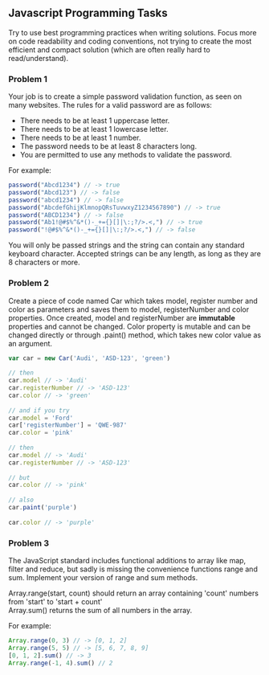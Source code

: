 ## Javascript Programming Tasks

Try to use best programming practices when writing solutions.
Focus more on code readability and coding conventions, not trying to 
create the most efficient and compact solution (which are often 
really hard to read/understand).

### Problem 1

Your job is to create a simple password validation function, as seen on many websites.
The rules for a valid password are as follows:

- There needs to be at least 1 uppercase letter.
- There needs to be at least 1 lowercase letter.
- There needs to be at least 1 number.
- The password needs to be at least 8 characters long.
- You are permitted to use any methods to validate the password.

For example:

```javascript
password("Abcd1234") // -> true
password("Abcd123") // -> false
password("abcd1234") // -> false
password("AbcdefGhijKlmnopQRsTuvwxyZ1234567890") // -> true
password("ABCD1234") // -> false
password("Ab1!@#$%^&*()-_+={}[]|\:;?/>.<,") // -> true
password("!@#$%^&*()-_+={}[]|\:;?/>.<,") // -> false
```

You will only be passed strings and the string can contain any standard keyboard character.
Accepted strings can be any length, as long as they are 8 characters or more.



### Problem 2

Create a piece of code named Car which takes model, register number and color as parameters and
 saves them to model, registerNumber and color properties. 
 Once created, model and registerNumber are **immutable** properties and cannot be 
 changed. Color property is mutable and can be changed directly or through .paint() method,
 which takes new color value as an argument.

```javascript
var car = new Car('Audi', 'ASD-123', 'green')
  
// then
car.model // -> 'Audi'
car.registerNumber // -> 'ASD-123'
car.color // -> 'green'
  
// and if you try
car.model = 'Ford'
car['registerNumber'] = 'QWE-987'
car.color = 'pink'
  
// then
car.model // -> 'Audi'
car.registerNumber // -> 'ASD-123'
  
// but
car.color // -> 'pink'
  
// also
car.paint('purple')
  
car.color // -> 'purple'

```

### Problem 3

The JavaScript standard includes functional additions to array like map, filter and 
reduce, but sadly is missing the convenience functions range and sum. Implement your 
version of range and sum methods.

Array.range(start, count) should return an array containing 'count' numbers from 'start' to 'start + count'  
Array.sum() returns the sum of all numbers in the array.

For example:

```javascript
Array.range(0, 3) // -> [0, 1, 2]
Array.range(5, 5) // -> [5, 6, 7, 8, 9]
[0, 1, 2].sum() // -> 3
Array.range(-1, 4).sum() // 2
 
```
